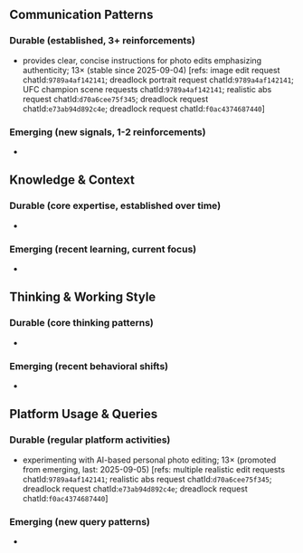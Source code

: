 ## Communication Patterns
### Durable (established, 3+ reinforcements)
- provides clear, concise instructions for photo edits emphasizing authenticity; 13× (stable since 2025-09-04) [refs: image edit request chatId:`9789a4af142141`; dreadlock portrait request chatId:`9789a4af142141`; UFC champion scene requests chatId:`9789a4af142141`; realistic abs request chatId:`d70a6cee75f345`; dreadlock request chatId:`e73ab94d892c4e`; dreadlock request chatId:`f0ac4374687440`]

### Emerging (new signals, 1-2 reinforcements)
-

## Knowledge & Context
### Durable (core expertise, established over time)
-

### Emerging (recent learning, current focus)
-

## Thinking & Working Style
### Durable (core thinking patterns)
-

### Emerging (recent behavioral shifts)
-

## Platform Usage & Queries
### Durable (regular platform activities)
- experimenting with AI-based personal photo editing; 13× (promoted from emerging, last: 2025-09-05) [refs: multiple realistic edit requests chatId:`9789a4af142141`; realistic abs request chatId:`d70a6cee75f345`; dreadlock request chatId:`e73ab94d892c4e`; dreadlock request chatId:`f0ac4374687440`]

### Emerging (new query patterns)
-